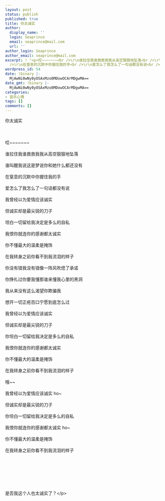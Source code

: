 ```yaml
---
layout: post
status: publish
published: true
title: 你太诚实
author:
  display_name: ''
  login: Seaprince
  email: seaprince@mail.com
  url: ''
author_login: Seaprince
author_email: seaprince@mail.com
excerpt: ! "<p>哎~~~~~~~<br />\r\n谁拉住我谁救救我我从高空狠狠地坠落<br />\r\n谁叫醒我说这是梦说你和她什么都还没有<br
  />\r\n在窒息的沉默中你握住我的手<br />\r\n爱怎么了我怎么了一句话都没有说<br />\r\n我曾经以为爱情应该诚实...</p>"
wordpress_id: 54
date: !binary |-
  MjAwNi0wNy0yOSAxMzo0MDowOCArMDgwMA==
date_gmt: !binary |-
  MjAwNi0wNy0yOSAxMzo0MDowOCArMDgwMA==
categories:
- 音乐心情
tags: []
comments: []
---
```

<p>你太诚实<br &#47;><br />
<br &#47;><br />
哎~~~~~~~<br &#47;><br />
谁拉住我谁救救我我从高空狠狠地坠落<br &#47;><br />
谁叫醒我说这是梦说你和她什么都还没有<br &#47;><br />
在窒息的沉默中你握住我的手<br &#47;><br />
爱怎么了我怎么了一句话都没有说<br &#47;><br />
我曾经以为爱情应该诚实<br &#47;><br />
但诚实却是最尖锐的刀子<br &#47;><br />
坦白一切留给我决定是多么的自私<br &#47;><br />
我恨你就连你的感谢都太诚实<br &#47;><br />
你不懂最大的温柔是掩饰<br &#47;><br />
在我转身之前你看不到我流泪的样子<br &#47;><br />
你没有错我没有错像一阵风吹熄了承诺<br &#47;><br />
你挣扎过你要我懂那谁来懂我心里的黑洞<br &#47;><br />
我从来没有这么渴望你欺骗我<br &#47;><br />
想开一切正疮百口宁愿到底怎么过<br &#47;><br />
我曾经以为爱情应该诚实<br &#47;><br />
但诚实却是最尖锐的刀子<br &#47;><br />
你坦白一切留给我决定是多么的自私<br &#47;><br />
我恨你就连你的感谢都太诚实<br &#47;><br />
你不懂最大的温柔是掩饰<br &#47;><br />
在我转身之前你看不到我流泪的样子<br &#47;><br />
哦~~<br &#47;><br />
我曾经以为爱情应该诚实 ho~<br &#47;><br />
但诚实却是最尖锐的刀子<br &#47;><br />
你坦白一切留给我决定是多么的自私<br &#47;><br />
我恨你就连你的感谢都太诚实 ho~<br &#47;><br />
你不懂最大的温柔是掩饰<br &#47;><br />
在我转身之前你看不到我流泪的样子<br &#47;><br />
<br &#47;><br />
<br &#47;><br />
<br &#47;><br />
是否我这个人也太诚实了？<&#47;p></p>
